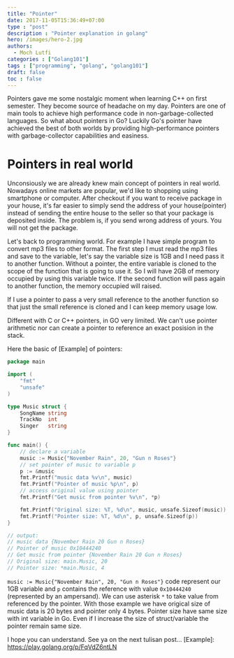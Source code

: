 ```yaml
---
title: "Pointer"
date: 2017-11-05T15:36:49+07:00
type : "post"
description : "Pointer explanation in golang"
hero: /images/hero-2.jpg
authors:
  - Moch Lutfi
categories : ["Golang101"]
tags : ["programming", "golang", "golang101"]
draft: false
toc : false
---
```


Pointers gave me some nostalgic moment when learning C++ on first semester. They become source of headache on my day. Pointers are one of main tools to achieve high performance code in non-garbage-collected languages. So what about pointers in Go? Luckily Go's pointer have achieved the best of both worlds by providing high-performance pointers with garbage-collector capabilities and easiness.

# Pointers in real world

Unconsiously we are already knew main concept of pointers in real world. Nowadays online markets are popular, we'd like to shopping using smartphone or computer. After checkout if you want to receive package in your house, it's far easier to simply send the address of your house(pointer) instead of sending the entire house to the seller so that your package is deposited inside. The problem is, if you send wrong address of yours. You will not get the package.

Let's back to programming world. For example I have simple program to convert mp3 files to other format. The first step I must read the mp3 files and save to the variable, let's say the variable size is 1GB and I need pass it to another function. Without a pointer, the entire variable is cloned to the scope of the function that is going to use it. So I will have 2GB of memory occupied by using this variable twice. If the second function will pass again to another function, the memory occupied will raised.

If I use a pointer to pass a very small reference to the another function so that just the small reference is cloned and I can keep memory usage low.

Different with C or C++ pointers, in GO very limited. We can't use pointer arithmetic nor can create a pointer to reference an exact posision in the stack.

Here the basic of [Example] of pointers:

```go
package main

import (
	"fmt"
	"unsafe"
)

type Music struct {
	SongName string
	TrackNo  int
	Singer   string
}

func main() {
    // declare a variable
    music := Music{"November Rain", 20, "Gun n Roses"}
    // set pointer of music to variable p
	p := &music
	fmt.Printf("music data %v\n", music)
	fmt.Printf("Pointer of music %p\n", p)
	// access original value using pointer
	fmt.Printf("Get music from pointer %v\n", *p)

	fmt.Printf("Original size: %T, %d\n", music, unsafe.Sizeof(music))
	fmt.Printf("Pointer size: %T, %d\n", p, unsafe.Sizeof(p))
}

// output:
// music data {November Rain 20 Gun n Roses}
// Pointer of music 0x10444240
// Get music from pointer {November Rain 20 Gun n Roses}
// Original size: main.Music, 20
// Pointer size: *main.Music, 4
```

`music := Music{"November Rain", 20, "Gun n Roses"}` code represent our 1GB variable and `p` contains the reference with value `0x10444240` (represented by an ampersand). We can use asterisk `*` to take value from referenced by the pointer. With those example we have origical size of music data is 20 bytes and pointer only 4 bytes. Pointer size have same size with int variable in Go. Even if I increase the size of struct/variable the pointer remain same size.

I hope you can understand. See ya on the next tulisan post...
[Example]: https://play.golang.org/p/FqVdZ6ntLN
